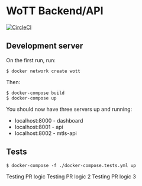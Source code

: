 # WoTT Backend/API
[![CircleCI](https://circleci.com/gh/WoTTsecurity/api.svg?style=svg&circle-token=e0dc7fa4c2ca6e748dec621be90da21e0a4ef8a6)](https://circleci.com/gh/WoTTsecurity/api)

## Development server

On the first run, run:
```
$ docker network create wott
```

Then:
```
$ docker-compose build
$ docker-compose up
```

You should now have three servers up and running:

 * localhost:8000 - dashboard
 * localhost:8001 - api
 * localhost:8002 - mtls-api

## Tests

```
$ docker-compose -f ./docker-compose.tests.yml up
```
Testing PR logic
Testing PR logic 2
Testing PR logic 3
